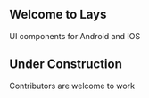 ## Welcome to Lays
  UI components for Android and IOS
  
## Under Construction

Contributors are welcome to work
